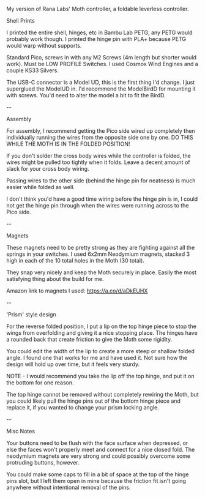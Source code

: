 My version of Rana Labs' Moth controller, a foldable leverless controller.


Shell Prints

I printed the entire shell, hinges, etc in Bambu Lab PETG, any PETG would probably work though. I printed the hinge pin with PLA+ because PETG would warp without supports.

Standard Pico, screws in with any M2 Screws (4m length but shorter would work). Must be LOW PROFILE Switches. I used Cosmox Wind Engines and a couple KS33 Silvers.

The USB-C connector is a Model UD, this is the first thing I'd change. I just superglued the ModelUD in. I'd recommend the ModelBirdD for mounting it with screws. You'd need to alter the model a bit to fit the BirdD.


--


Assembly

For assembly, I recommend getting the Pico side wired up completely then individually running the wires from the opposite side one by one. DO THIS WHILE THE MOTH IS IN THE FOLDED POSITION!

If you don't solder the cross body wires while the controller is folded, the wires might be pulled too tightly when it folds. Leave a decent amount of slack for your cross body wiring. 

Passing wires to the other side (behind the hinge pin for neatness) is much easier while folded as well. 

I don't think you'd have a good time wiring before the hinge pin is in, I could not get the hinge pin through when the wires were running across to the Pico side.

--

Magnets

These magnets need to be pretty strong as they are fighting against all the springs in your switches. I used 6x2mm Neodymium magnets, stacked 3 high in each of the 10 total holes in the Moth (30 total).

They snap very nicely and keep the Moth securely in place. Easily the most satisfying thing about the build for me. 

Amazon link to magnets I used: https://a.co/d/aDkEUHX

--

'Prism' style design

For the reverse folded position, I put a lip on the top hinge piece to stop the wings from overfolding and giving it a nice stopping place. The hinges have a rounded back that create friction to give the Moth some rigidity.

You could edit the width of the lip to create a more steep or shallow folded angle. I found one that works for me and have used it. Not sure how the design will hold up over time, but it feels very sturdy.

NOTE - I would recommend you take the lip off the top hinge, and put it on the bottom for one reason. 

The top hinge cannot be removed without completely rewiring the Moth, but you could likely pull the hinge pins out of the bottom hinge piece and replace it, if you wanted to change your prism locking angle.

--

Misc Notes

Your buttons need to be flush with the face surface when depressed, or else the faces won't properly meet and connect for a nice closed fold. The neodymium magnets are very strong and could possibly overcome some protruding buttons, however.

You could make some caps to fill in a bit of space at the top of the hinge pins slot, but I left them open in mine because the friction fit isn't going anywhere without intentional removal of the pins.
